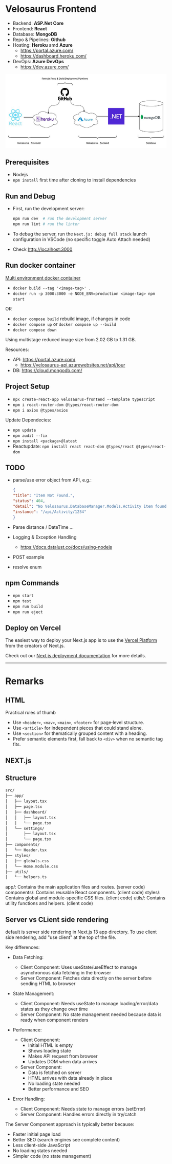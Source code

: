 # Velosaurus Frontend

- Backend: **ASP.Net Core**
- Frontend: **React**
- Database: **MongoDB**
- Repo & Pipelines: **Github**
- Hosting: **Heroku** amd **Azure**
  - <https://portal.azure.com/>
  - <https://dashboard.heroku.com/>
- DevOps: **Azure DevOps**
  - <https://dev.azure.com/>

![Project Structure](velosaurus_architecture.jpg)

## Prerequisites

- Nodejs
- `npm install` first time after cloning to install dependencies

## Run and Debug

- First, run the development server:

    ```bash
    npm run dev  # run the development server
    npm run lint # run the linter
    ```

- To debug the server, run the `Next.js: debug full stack` launch configuration in VSCode (no specific toggle Auto Attach needed)

- Check <http://localhost:3000>

## Run docker container

[Multi environment docker container](https://github.com/vercel/next.js/tree/canary/examples/with-docker-multi-env)

- `docker build --tag '<image-tag>' .`
- `docker run -p 3000:3000 -e NODE_ENV=production <image-tag> npm start`

OR

- `docker compose build` rebuild image, if changes in code
- `docker compose up` or `docker compose up --build`
- `docker compose down`

Using multistage reduced image size from 2.02 GB to 1.31 GB.

Resources:

- API: <https://portal.azure.com/>
  - <https://velosaurus-api.azurewebsites.net/api/tour>
- DB: <https://cloud.mongodb.com/>

## Project Setup

- `npx create-react-app velosaurus-frontend --template typescript`
- `npm i react-router-dom @types/react-router-dom`
- `npm i axios @types/axios`

Update Dependecies:

- `npm update`
- `npm audit --fix`
- `npm install <package>@latest`
- Reactupdate: `npm install react react-dom @types/react @types/react-dom`

## TODO

- parse/use error object from API, e.g.:

   ```json
   {
  "title": "Item Not Found.",
  "status": 404,
  "detail": "No Velosaurus.DatabaseManager.Models.Activity item found with id 1234.",
  "instance": "/api/Activity/1234"
  }
  ```

- Parse distance / DateTime ...
- Logging & Exception Handling
  - <https://docs.datalust.co/docs/using-nodejs>
- POST example
- resolve enum

## npm Commands

- `npm start`
- `npm test`
- `npm run build`
- `npm run eject`

## Deploy on Vercel

The easiest way to deploy your Next.js app is to use the [Vercel Platform](https://vercel.com/new?utm_medium=default-template&filter=next.js&utm_source=create-next-app&utm_campaign=create-next-app-readme) from the creators of Next.js.

Check out our [Next.js deployment documentation](https://nextjs.org/docs/app/building-your-application/deploying) for more details.

---

# Remarks

## HTML

Practical rules of thumb

- Use `<header>`, `<nav>`, `<main>`, `<footer>` for page‑level structure.
- Use `<article>` for independent pieces that could stand alone.
- Use `<section>` for thematically grouped content with a heading.
- Prefer semantic elements first, fall back to `<div>` when no semantic tag fits.

## NEXT.js

## Structure

```bash
src/
├── app/
│   ├── layout.tsx
│   ├── page.tsx
│   ├── dashboard/
│   │   ├── layout.tsx
│   │   └── page.tsx
│   └── settings/
│       ├── layout.tsx
│       └── page.tsx
├── components/
│   └── Header.tsx
├── styles/
│   ├── globals.css
│   └── Home.module.css
├── utils/
│   └── helpers.ts
```

app/: Contains the main application files and routes. (server code)
components/: Contains reusable React components. (client code)
styles/: Contains global and module-specific CSS files. (client code)
utils/: Contains utility functions and helpers. (client code)

## Server vs CLient side rendering

default is server side rendering in Next.js 13 app directory. To use client side rendering, add "use client" at the top of the file.

Key differences:

- Data Fetching:
  - Client Component: Uses useState/useEffect to manage asynchronous data fetching in the browser
  - Server Component: Fetches data directly on the server before sending HTML to browser

- State Management:
  - Client Component: Needs useState to manage loading/error/data states as they change over time
  - Server Component: No state management needed because data is ready when component renders

- Performance:
  - Client Component:
    - Initial HTML is empty
    - Shows loading state
    - Makes API request from browser
    - Updates DOM when data arrives
  - Server Component:
    - Data is fetched on server
    - HTML arrives with data already in place
    - No loading state needed
    - Better performance and SEO

- Error Handling:
  - Client Component: Needs state to manage errors (setError)
  - Server Component: Handles errors directly in try/catch

The Server Component approach is typically better because:

- Faster initial page load
- Better SEO (search engines see complete content)
- Less client-side JavaScript
- No loading states needed
- Simpler code (no state management)
